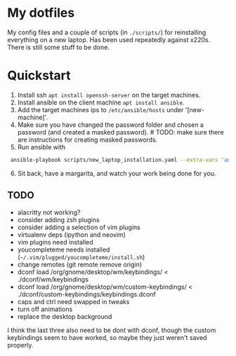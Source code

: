 # My dotfiles

My config files and a couple of scripts (in `./scripts/`) for reinstalling everything on a new laptop. Has been used repeatedly against x220s. There is still some stuff to be done.

# Quickstart

1. Install ssh `apt install openssh-server` on the target machines.
2. Install ansible on the client machine `apt install ansible`.
3. Add the target machines ips to `/etc/ansible/hosts` under '[new-machine]'.
4. Make sure you have changed the password folder and chosen a password (and created a masked password).  # TODO: make sure there are instructions for creating masked passwords.
5. Run ansible with
```bash
 ansible-playbook scripts/new_laptop_installation.yaml --extra-vars 'ansible_sudo_pass=<SUDO PASS FOR NEW MACHINE>'
 ```
6. Sit back, have a margarita, and watch your work being done for you.

## TODO

* alacritty not working?
* consider adding zsh plugins
* consider adding a selection of vim plugins
* virtualenv deps (ipython and neovim)
* vim plugins need installed
* youcompleteme needs installed (`~/.vim/plugged/youcompleteme/install.sh`)
* change remotes (git remote remove origin)
* dconf load /org/gnome/desktop/wm/keybindings/ < ./dconf/wm/keybindings
* dconf load /org/gnome/desktop/wm/custom-keybindings/ < ./dconf/custom-keybindings/keybindings.dconf
* caps and ctrl need swapped in tweaks
* turn off animations
* replace the desktop background

I think the last three also need to be dont with dconf, though the custom keybindings seem to have worked, so maybe they just weren't saved properly.
